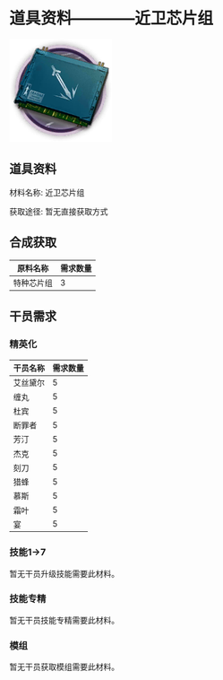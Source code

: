 # 道具资料————近卫芯片组

![近卫芯片组](./matIcons/近卫芯片组.png)

## 道具资料

材料名称: 近卫芯片组

获取途径: 暂无直接获取方式

## 合成获取

| 原料名称 | 需求数量  |
|---------|-----|
| 特种芯片组  |   3  |
## 干员需求

### 精英化
| 干员名称 | 需求数量  |
|---------|-----|
| 艾丝黛尔  |   5  |
| 缠丸  |   5  |
| 杜宾  |   5  |
| 断罪者  |   5  |
| 芳汀  |   5  |
| 杰克  |   5  |
| 刻刀  |   5  |
| 猎蜂  |   5  |
| 慕斯  |   5  |
| 霜叶  |   5  |
| 宴  |   5  |

### 技能1→7
暂无干员升级技能需要此材料。

### 技能专精
暂无干员技能专精需要此材料。

### 模组
暂无干员获取模组需要此材料。
